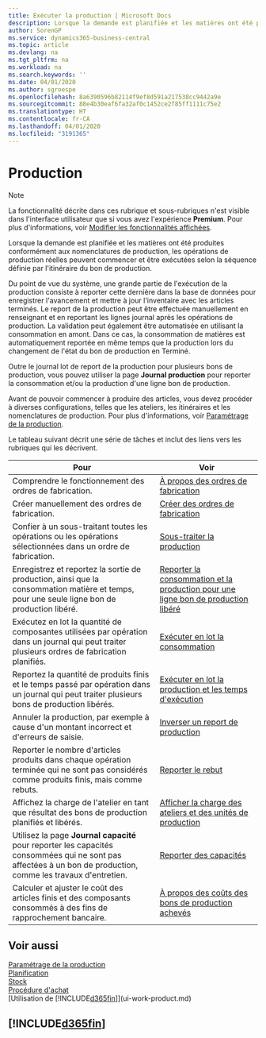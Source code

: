 ```yaml
---
title: Exécuter la production | Microsoft Docs
description: Lorsque la demande est planifiée et les matières ont été produites conformément aux nomenclatures de production, les opérations de production réelles peuvent commencer et être exécutées selon la séquence définie par l'itinéraire du bon de production.
author: SorenGP
ms.service: dynamics365-business-central
ms.topic: article
ms.devlang: na
ms.tgt_pltfrm: na
ms.workload: na
ms.search.keywords: ''
ms.date: 04/01/2020
ms.author: sgroespe
ms.openlocfilehash: 8a6390596b82114f9ef8d591a217538cc9442a9e
ms.sourcegitcommit: 88e4b30eaf6fa32af0c1452ce2f85ff1111c75e2
ms.translationtype: HT
ms.contentlocale: fr-CA
ms.lasthandoff: 04/01/2020
ms.locfileid: "3191365"
---
```

# <a name="manufacturing"></a>Production
> [!NOTE]
> La fonctionnalité décrite dans ces rubrique et sous-rubriques n'est visible dans l'interface utilisateur que si vous avez l'expérience **Premium**. Pour plus d'informations, voir [Modifier les fonctionnalités affichées](ui-experiences.md).

Lorsque la demande est planifiée et les matières ont été produites conformément aux nomenclatures de production, les opérations de production réelles peuvent commencer et être exécutées selon la séquence définie par l'itinéraire du bon de production.  

Du point de vue du système, une grande partie de l'exécution de la production consiste à reporter cette dernière dans la base de données pour enregistrer l'avancement et mettre à jour l'inventaire avec les articles terminés. Le report de la production peut être effectuée manuellement en renseignant et en reportant les lignes journal après les opérations de production. La validation peut également être automatisée en utilisant la consommation en amont. Dans ce cas, la consommation de matières est automatiquement reportée en même temps que la production lors du changement de l'état du bon de production en Terminé.  

Outre le journal lot de report de la production pour plusieurs bons de production, vous pouvez utiliser la page **Journal production** pour reporter la consommation et/ou la production d'une ligne bon de production.

Avant de pouvoir commencer à produire des articles, vous devez procéder à diverses configurations, telles que les ateliers, les itinéraires et les nomenclatures de production. Pour plus d'informations, voir [Paramétrage de la production](production-configure-production-processes.md).

Le tableau suivant décrit une série de tâches et inclut des liens vers les rubriques qui les décrivent.   

|**Pour**|**Voir**|  
|------------|-------------|  
|Comprendre le fonctionnement des ordres de fabrication.|[À propos des ordres de fabrication](production-about-production-orders.md)|
|Créer manuellement des ordres de fabrication.|[Créer des ordres de fabrication](production-how-to-create-production-orders.md)|
|Confier à un sous-traitant toutes les opérations ou les opérations sélectionnées dans un ordre de fabrication.|[Sous-traiter la production](production-how-to-subcontract-manufacturing.md)|
|Enregistrez et reportez la sortie de production, ainsi que la consommation matière et temps, pour une seule ligne bon de production libéré.|[Reporter la consommation et la production pour une ligne bon de production libéré](production-how-to-register-consumption-and-output.md)|  
|Exécutez en lot la quantité de composantes utilisées par opération dans un journal qui peut traiter plusieurs ordres de fabrication planifiés.|[Exécuter en lot la consommation](production-how-to-post-consumption.md)|
|Reportez la quantité de produits finis et le temps passé par opération dans un journal qui peut traiter plusieurs bons de production libérés.|[Exécuter en lot la production et les temps d'exécution](production-how-to-post-output-quantity.md)|
|Annuler la production, par exemple à cause d'un montant incorrect et d'erreurs de saisie.  |[Inverser un report de production](production-how-to-reverse-output-posting.md)|  
|Reporter le nombre d'articles produits dans chaque opération terminée qui ne sont pas considérés comme produits finis, mais comme rebuts.|[Reporter le rebut](production-how-to-post-scrap.md)|
|Affichez la charge de l'atelier en tant que résultat des bons de production planifiés et libérés.|[Afficher la charge des ateliers et des unités de production](production-how-to-view-the-load-on-work-centers.md)|      
|Utilisez la page **Journal capacité** pour reporter les capacités consommées qui ne sont pas affectées à un bon de production, comme les travaux d'entretien.|[Reporter des capacités](production-how-to-post-capacities.md)|  
|Calculer et ajuster le coût des articles finis et des composants consommés à des fins de rapprochement bancaire.|[À propos des coûts des bons de production achevés](finance-about-finished-production-order-costs.md)|  

## <a name="see-also"></a>Voir aussi  
[Paramétrage de la production](production-configure-production-processes.md)  
[Planification](production-planning.md)      
[Stock](inventory-manage-inventory.md)  
[Procédure d'achat](purchasing-manage-purchasing.md)  
[Utilisation de [!INCLUDE[d365fin](includes/d365fin_md.md)]](ui-work-product.md)

## [!INCLUDE[d365fin](includes/free_trial_md.md)]  
